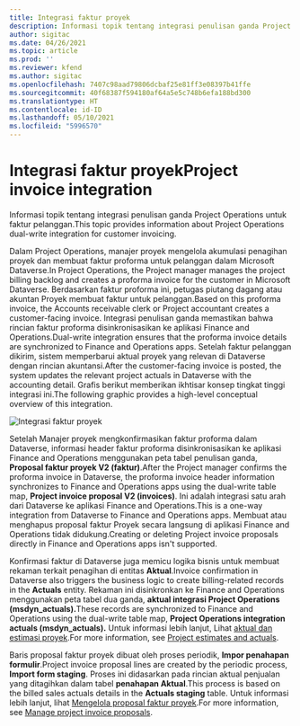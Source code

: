 ```yaml
---
title: Integrasi faktur proyek
description: Informasi topik tentang integrasi penulisan ganda Project Operations untuk faktur pelanggan.
author: sigitac
ms.date: 04/26/2021
ms.topic: article
ms.prod: ''
ms.reviewer: kfend
ms.author: sigitac
ms.openlocfilehash: 7407c98aad79806dcbaf25e81ff3e08397b41ffe
ms.sourcegitcommit: 40f68387f594180af64a5e5c748b6efa188bd300
ms.translationtype: HT
ms.contentlocale: id-ID
ms.lasthandoff: 05/10/2021
ms.locfileid: "5996570"
---
```

# <a name="project-invoice-integration"></a><span data-ttu-id="58423-103">Integrasi faktur proyek</span><span class="sxs-lookup"><span data-stu-id="58423-103">Project invoice integration</span></span>

<span data-ttu-id="58423-104">Informasi topik tentang integrasi penulisan ganda Project Operations untuk faktur pelanggan.</span><span class="sxs-lookup"><span data-stu-id="58423-104">This topic provides information about Project Operations dual-write integration for customer invoicing.</span></span>

<span data-ttu-id="58423-105">Dalam Project Operations, manajer proyek mengelola akumulasi penagihan proyek dan membuat faktur proforma untuk pelanggan dalam Microsoft Dataverse.</span><span class="sxs-lookup"><span data-stu-id="58423-105">In Project Operations, the Project manager manages the project billing backlog and creates a proforma invoice for the customer in Microsoft Dataverse.</span></span> <span data-ttu-id="58423-106">Berdasarkan faktur proforma ini, petugas piutang dagang atau akuntan Proyek membuat faktur untuk pelanggan.</span><span class="sxs-lookup"><span data-stu-id="58423-106">Based on this proforma invoice, the Accounts receivable clerk or Project accountant creates a customer-facing invoice.</span></span> <span data-ttu-id="58423-107">Integrasi penulisan ganda memastikan bahwa rincian faktur proforma disinkronisasikan ke aplikasi Finance and Operations.</span><span class="sxs-lookup"><span data-stu-id="58423-107">Dual-write integration ensures that the proforma invoice details are synchronized to Finance and Operations apps.</span></span> <span data-ttu-id="58423-108">Setelah faktur pelanggan dikirim, sistem memperbarui aktual proyek yang relevan di Dataverse dengan rincian akuntansi.</span><span class="sxs-lookup"><span data-stu-id="58423-108">After the customer-facing invoice is posted, the system updates the relevant project actuals in Dataverse with the accounting detail.</span></span> <span data-ttu-id="58423-109">Grafis berikut memberikan ikhtisar konsep tingkat tinggi integrasi ini.</span><span class="sxs-lookup"><span data-stu-id="58423-109">The following graphic provides a high-level conceptual overview of this integration.</span></span>

   ![Integrasi faktur proyek](./media/DW5Invoicing.png)

<span data-ttu-id="58423-111">Setelah Manajer proyek mengkonfirmasikan faktur proforma dalam Dataverse, informasi header faktur proforma disinkronisasikan ke aplikasi Finance and Operations menggunakan peta tabel penulisan ganda, **Proposal faktur proyek V2 (faktur)**.</span><span class="sxs-lookup"><span data-stu-id="58423-111">After the Project manager confirms the proforma invoice in Dataverse, the proforma invoice header information synchronizes to Finance and Operations apps using the dual-write table map, **Project invoice proposal V2 (invoices)**.</span></span> <span data-ttu-id="58423-112">Ini adalah integrasi satu arah dari Dataverse ke aplikasi Finance and Operations.</span><span class="sxs-lookup"><span data-stu-id="58423-112">This is a one-way integration from Dataverse to Finance and Operations apps.</span></span> <span data-ttu-id="58423-113">Membuat atau menghapus proposal faktur Proyek secara langsung di aplikasi Finance and Operations tidak didukung.</span><span class="sxs-lookup"><span data-stu-id="58423-113">Creating or deleting Project invoice proposals directly in Finance and Operations apps isn't supported.</span></span>

<span data-ttu-id="58423-114">Konfirmasi faktur di Dataverse juga memicu logika bisnis untuk membuat rekaman terkait penagihan di entitas **Aktual**.</span><span class="sxs-lookup"><span data-stu-id="58423-114">Invoice confirmation in Dataverse also triggers the business logic to create billing-related records in the **Actuals** entity.</span></span> <span data-ttu-id="58423-115">Rekaman ini disinkronkan ke Finance and Operations menggunakan peta tabel dua ganda, **aktual integrasi Project Operations (msdyn\_actuals).**</span><span class="sxs-lookup"><span data-stu-id="58423-115">These records are synchronized to Finance and Operations using the dual-write table map, **Project Operations integration actuals (msdyn\_actuals).**</span></span> <span data-ttu-id="58423-116">Untuk informasi lebih lanjut, Lihat [aktual dan estimasi proyek](resource-dual-write-estimates-actuals.md).</span><span class="sxs-lookup"><span data-stu-id="58423-116">For more information, see [Project estimates and actuals](resource-dual-write-estimates-actuals.md).</span></span> 

<span data-ttu-id="58423-117">Baris proposal faktur proyek dibuat oleh proses periodik, **Impor penahapan formulir**.</span><span class="sxs-lookup"><span data-stu-id="58423-117">Project invoice proposal lines are created by the periodic process, **Import form staging**.</span></span> <span data-ttu-id="58423-118">Proses ini didasarkan pada rincian aktual penjualan yang ditagihkan dalam tabel **penahapan Aktual**.</span><span class="sxs-lookup"><span data-stu-id="58423-118">This process is based on the billed sales actuals details in the **Actuals staging** table.</span></span> <span data-ttu-id="58423-119">Untuk informasi lebih lanjut, lihat [Mengelola proposal faktur proyek](../invoicing/format-update-project-invoice-proposals.md#create-project-invoice-proposals).</span><span class="sxs-lookup"><span data-stu-id="58423-119">For more information, see [Manage project invoice proposals](../invoicing/format-update-project-invoice-proposals.md#create-project-invoice-proposals).</span></span> 
